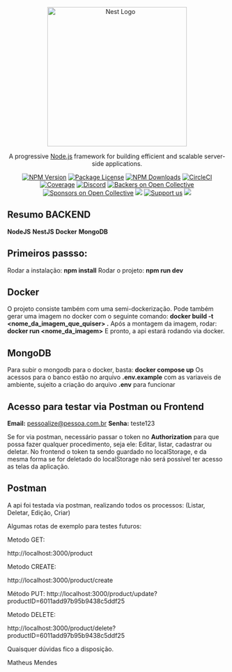<p align="center">
  <a href="http://nestjs.com/" target="blank"><img src="https://nestjs.com/img/logo_text.svg" width="320" alt="Nest Logo" /></a>
</p>

[circleci-image]: https://img.shields.io/circleci/build/github/nestjs/nest/master?token=abc123def456
[circleci-url]: https://circleci.com/gh/nestjs/nest

  <p align="center">A progressive <a href="http://nodejs.org" target="_blank">Node.js</a> framework for building efficient and scalable server-side applications.</p>
    <p align="center">
<a href="https://www.npmjs.com/~nestjscore" target="_blank"><img src="https://img.shields.io/npm/v/@nestjs/core.svg" alt="NPM Version" /></a>
<a href="https://www.npmjs.com/~nestjscore" target="_blank"><img src="https://img.shields.io/npm/l/@nestjs/core.svg" alt="Package License" /></a>
<a href="https://www.npmjs.com/~nestjscore" target="_blank"><img src="https://img.shields.io/npm/dm/@nestjs/common.svg" alt="NPM Downloads" /></a>
<a href="https://circleci.com/gh/nestjs/nest" target="_blank"><img src="https://img.shields.io/circleci/build/github/nestjs/nest/master" alt="CircleCI" /></a>
<a href="https://coveralls.io/github/nestjs/nest?branch=master" target="_blank"><img src="https://coveralls.io/repos/github/nestjs/nest/badge.svg?branch=master#9" alt="Coverage" /></a>
<a href="https://discord.gg/G7Qnnhy" target="_blank"><img src="https://img.shields.io/badge/discord-online-brightgreen.svg" alt="Discord"/></a>
<a href="https://opencollective.com/nest#backer" target="_blank"><img src="https://opencollective.com/nest/backers/badge.svg" alt="Backers on Open Collective" /></a>
<a href="https://opencollective.com/nest#sponsor" target="_blank"><img src="https://opencollective.com/nest/sponsors/badge.svg" alt="Sponsors on Open Collective" /></a>
  <a href="https://paypal.me/kamilmysliwiec" target="_blank"><img src="https://img.shields.io/badge/Donate-PayPal-ff3f59.svg"/></a>
    <a href="https://opencollective.com/nest#sponsor"  target="_blank"><img src="https://img.shields.io/badge/Support%20us-Open%20Collective-41B883.svg" alt="Support us"></a>
  <a href="https://twitter.com/nestframework" target="_blank"><img src="https://img.shields.io/twitter/follow/nestframework.svg?style=social&label=Follow"></a>
</p>
  <!--[![Backers on Open Collective](https://opencollective.com/nest/backers/badge.svg)](https://opencollective.com/nest#backer)
  [![Sponsors on Open Collective](https://opencollective.com/nest/sponsors/badge.svg)](https://opencollective.com/nest#sponsor)-->


## Resumo BACKEND
**NodeJS**
**NestJS**
**Docker**
**MongoDB**


## Primeiros passso:

Rodar a instalação: **npm install**
Rodar o projeto: **npm run dev**

## Docker

O projeto consiste também com uma semi-dockerização.
Pode também gerar uma imagem no docker com o seguinte comando: **docker build -t <nome_da_imagem_que_quiser> .**
Após a montagem da imagem, rodar: **docker run <nome_da_imagem>**
E pronto, a api estará rodando via docker.

## MongoDB
Para subir o mongodb para o docker, basta: **docker compose up**
Os acessos para o banco estão no arquivo **.env.example** com as variaveis de ambiente, sujeito a criação do arquivo **.env** para funcionar


## Acesso para testar via Postman ou Frontend

**Email:** pessoalize@pessoa.com.br
**Senha:** teste123

Se for via postman, necessário passar o token no **Authorization** para que possa fazer qualquer procedimento, seja ele: Editar, listar, cadastrar ou deletar.
No frontend o token ta sendo guardado no localStorage, e da mesma forma se for deletado do localStorage não será possivel ter acesso as telas da aplicação.

## Postman
A api foi testada via postman, realizando todos os processos: (Listar, Deletar, Edição, Criar)

Algumas rotas de exemplo para testes futuros:


Metodo GET:

http://localhost:3000/product

Metodo CREATE:

http://localhost:3000/product/create

Método PUT:
http://localhost:3000/product/update?productID=6011add97b95b9438c5ddf25


Metodo DELETE:

http://localhost:3000/product/delete?productID=6011add97b95b9438c5ddf25


Quaisquer dúvidas fico a disposição.

Matheus Mendes






